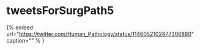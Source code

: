 # tweetsForSurgPath5

{% embed url="https://twitter.com/Human_Pathology/status/1146052102877306880"  caption="" % }
